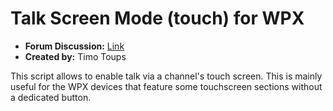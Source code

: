 # Talk Screen Mode (touch) for WPX

- **Forum Discussion:** [Link](https://greengoconnect.com/index.php?p=/discussion/702/feature-request-add-talk-screen-mode-for-wpx-wall-panel)
- **Created by:** Timo Toups

This script allows to enable talk via a channel's touch screen. This is mainly useful for the WPX devices that feature some touchscreen sections without a dedicated button. 
